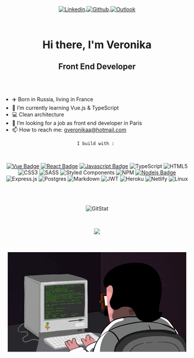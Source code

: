 <p align="center">
  <a href="https://www.linkedin.com/in/veronika-grebenshchikova-735ba8214/">
    <img align="center" height="27px" alt="Linkedin" width="100px" src="https://img.shields.io/badge/Linkedin-0A66C2?style=for-the-badge&logo=Linkedin&logoColor=white" />
  </a>

  <a href="https://github.com/g-veronika">
    <img align="center" height="27px" alt="Github" width="100px" src="https://img.shields.io/badge/Github-181717?style=for-the-badge&logo=Github&logoColor=white" />
  </a>
<a href="mailto:gveronikaa@hotmail.com">
  <img align="center" height="27px" alt="Outlook" width="100px" src="https://img.shields.io/badge/outlook-0072C6?style=for-the-badge&logo=microsoft&logoColor=white" />
</a>
</p>
<br />

<h1 align="center"> Hi there, I'm Veronika </h1>
<h2 align="center">Front End Developer</h2><br/><br/>


- ✈️ Born in Russia, living in France 
- 🌱 I’m currently learning Vue.js & TypeScript
- 💻 Clean architecture
- 🤔 I’m looking for a job as front end developer in Paris
- 📫 How to reach me: gveronikaa@hotmail.com


<div align="center">

    I build with : 
  <br/>

[![Vue Badge](https://img.shields.io/badge/-Vue.js-4fc08d?style=for-the-badge&logo=vuedotjs&logoColor=white)](#)
[![React Badge](https://img.shields.io/badge/-React-61DBFB?style=for-the-badge&labelColor=black&logo=react&logoColor=61DBFB)](#)
[![Javascript Badge](https://img.shields.io/badge/-Javascript-F0DB4F?style=for-the-badge&labelColor=black&logo=javascript&logoColor=F0DB4F)](#) 
![TypeScript](https://img.shields.io/badge/typescript-%23007ACC.svg?style=for-the-badge&logo=typescript&logoColor=white)
![HTML5](https://img.shields.io/badge/html5-%23E34F26.svg?style=for-the-badge&logo=html5&logoColor=white)
![CSS3](https://img.shields.io/badge/css3-%231572B6.svg?style=for-the-badge&logo=css3&logoColor=white)
![SASS](https://img.shields.io/badge/SASS-hotpink.svg?style=for-the-badge&logo=SASS&logoColor=white)
![Styled Components](https://img.shields.io/badge/styled--components-DB7093?style=for-the-badge&logo=styled-components&logoColor=white)
![NPM](https://img.shields.io/badge/NPM-%23000000.svg?style=for-the-badge&logo=npm&logoColor=white)
[![Nodejs Badge](https://img.shields.io/badge/-Node.js-3C873A?style=for-the-badge&labelColor=black&logo=node.js&logoColor=3C873A)](#)
![Express.js](https://img.shields.io/badge/express.js-%23404d59.svg?style=for-the-badge&logo=express&logoColor=%2361DAFB)
![Postgres](https://img.shields.io/badge/postgres-%23316192.svg?style=for-the-badge&logo=postgresql&logoColor=white)
![Markdown](https://img.shields.io/badge/markdown-%23000000.svg?style=for-the-badge&logo=markdown&logoColor=white)
![JWT](https://img.shields.io/badge/JWT-black?style=for-the-badge&logo=JSON%20web%20tokens)
![Heroku](https://img.shields.io/badge/heroku-%23430098.svg?style=for-the-badge&logo=heroku&logoColor=white)
![Netlify](https://img.shields.io/badge/netlify-%23000000.svg?style=for-the-badge&logo=netlify&logoColor=#00C7B7)
![Linux](https://img.shields.io/badge/Linux-FCC624?style=for-the-badge&logo=linux&logoColor=black)
</div>

<br />
<br />


<p align="center"><img align="center" alt="GitStat" src="https://github-readme-stats.vercel.app/api?username=g-veronika&show_icons=true&theme=radical"/></p>


<br />
<p align="center"><img src="https://media.giphy.com/media/vFKqnCdLPNOKc/giphy.gif" /></p>

<br />

<p align="center"><img src=assets/imgs/gifs/giphy.gif /></p>
